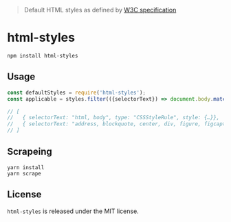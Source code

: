 > Default HTML styles as defined by [W3C specification](https://www.w3.org/TR/html5/rendering.html)

# html-styles

```
npm install html-styles
```

## Usage

```js
const defaultStyles = require('html-styles');
const applicable = styles.filter(({selectorText}) => document.body.matches(selectorText));

// [
//   { selectorText: "html, body", type: "CSSStyleRule", style: {…}},
//   { selectorText: "address, blockquote, center, div, figure, figcaption, footer, form, header, hr,\nlegend, listing, main, p, plaintext, pre, summary, xmp, article, aside, h1, h2,\nh3, h4, h5, h6, hgroup, nav, section, table, caption, colgroup, col, thead,\ntbody, tfoot, tr, td, th, dir, dd, dl, dt, ol, ul, li, [dir=ltr i],\n[dir=rtl i], [dir=auto i], *|*", type: "CSSStyleRule", style: {…} }
// ]
```

## Scrapeing

```
yarn install
yarn scrape
```

## License

`html-styles` is released under the MIT license.